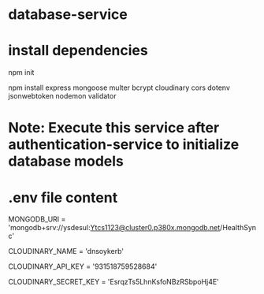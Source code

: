 
# database-service
# install dependencies

npm init

npm install express mongoose multer bcrypt cloudinary cors dotenv jsonwebtoken nodemon validator

# Note: Execute this service after authentication-service to initialize database models

# .env file content

MONGODB_URI = 'mongodb+srv://ysdesul:Ytcs1123@cluster0.p380x.mongodb.net/HealthSync'

CLOUDINARY_NAME = 'dnsoykerb'

CLOUDINARY_API_KEY = '931518759528684'

CLOUDINARY_SECRET_KEY = 'EsrqzTs5LhnKsfoNBzRSbpoHj4E'
